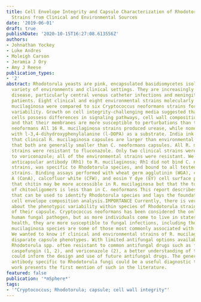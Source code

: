 ```yaml
---
title: Cell Envelope Integrity and Capsule Characterization of Rhodotorula mucilaginosa
  Strains from Clinical and Environmental Sources
date: '2019-06-01'
draft: true
publishDate: '2020-10-15T16:27:08.613556Z'
authors:
- Johnathan Yockey
- Luke Andres
- Moleigh Carson
- Jeramia J Ory
- Amy J Reese
publication_types:
- '2'
abstract: Rhodotorula yeasts are pink, encapsulated basidiomycetes isolated from a
  variety of environments and clinical settings. They are increasingly linked with
  disease, particularly central venous catheter infections and meningitis, in immunocompromised
  patients. Eight clinical and eight environmental strains molecularly typed as Rhodotorula
  mucilaginosa were compared to six Cryptococcus neoformans strains for phenotypic
  variability. Growth on cell integrity-challenging media suggested that R. mucilaginosa
  cells possess differences in signaling pathways, cell wall composition, or assembly
  and that their membranes are more susceptible to perturbations than those of C.
  neoformans All 16 R. mucilaginosa strains produced urease, while none produced melanin
  with l-3,4-dihydroxyphenylalanine (l-DOPA) as a substrate. India ink staining reveals
  that clinical R. mucilaginosa capsules are larger than environmental capsules but
  that both are generally smaller than C. neoformans capsules. All R. mucilaginosa
  strains were resistant to fluconazole. Only two clinical strains were susceptible
  to voriconazole; all of the environmental strains were resistant. We generated an
  anticapsular antibody (Rh1) to R. mucilaginosa; Rh1 did not bind C. neoformans control
  strains, was specific to Rhodotorula species, and bound to all tested Rhodotorula
  strains. Binding assays performed with wheat germ agglutinin (WGA), concanavalin
  A (ConA), calcofluor white (CFW), and eosin Y dye (EY) cell surface probes suggested
  that chitin may be more accessible in R. mucilaginosa but that the total abundance
  of chitooligomers is less than in C. neoformans This report describes a novel reagent
  that can be used to identify Rhodotorula species and lays the foundation for future
  cell envelope composition analysis.IMPORTANCE Currently, there is very little known
  about the phenotypic variability within species of Rhodotorula strains and the role
  of their capsule. Cryptococcus neoformans has been considered the only encapsulated
  human fungal pathogen, but as more individuals come to live in states of immunocompromised
  health, they are more susceptible to fungal infections, including those by RhodotorulaR.
  mucilaginosa species are some of those most commonly associated with clinical infections.
  We wanted to know if clinical and environmental strains of R. mucilaginosa demonstrated
  disparate capsule phenotypes. With limited antifungal options available and clinical
  Rhodotorula spp. often resistant to common antifungal drugs such as fluconazole,
  caspofungin (1, 2), and voriconazole (2), a better understanding of the fungal biology
  could inform the design and use of future antifungal drugs. The generation of an
  antibody specific to Rhodotorula fungi could be a useful diagnostic tool, and this
  work presents the first mention of such in the literature.
featured: false
publication: '*mSphere*'
tags:
- '"Cryptococcus; Rhodotorula; capsule; cell wall integrity"'
---
```


